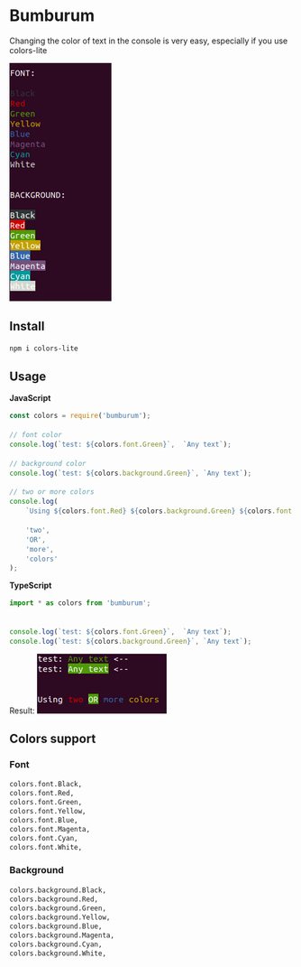# Bumburum #
Changing the color of text in the console is very easy, especially if you use colors-lite

![bumburum](asserts/screen_2.png)

## Install ##

```bash
npm i colors-lite
```

## Usage ##

**JavaScript**
```js
const colors = require('bumburum');

// font color
console.log(`test: ${colors.font.Green}`,  `Any text`);

// background color
console.log(`test: ${colors.background.Green}`, `Any text`);

// two or more colors
console.log(
    `Using ${colors.font.Red} ${colors.background.Green} ${colors.font.Blue} ${colors.font.Yellow}`,

    'two',
    'OR',
    'more',
    'colors'
);

``` 
**TypeScript**
```js
import * as colors from 'bumburum';


console.log(`test: ${colors.font.Green}`,  `Any text`);
console.log(`test: ${colors.background.Green}`, `Any text`);

``` 

Result: ![bumburum](asserts/screen_1.png)

## Colors support ##

### Font ###
    colors.font.Black,
    colors.font.Red,
    colors.font.Green,
    colors.font.Yellow,
    colors.font.Blue,
    colors.font.Magenta,
    colors.font.Cyan,
    colors.font.White,

###  Background ###
    colors.background.Black,
    colors.background.Red,
    colors.background.Green,
    colors.background.Yellow,
    colors.background.Blue,
    colors.background.Magenta,
    colors.background.Cyan,
    colors.background.White,

